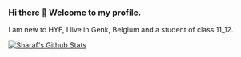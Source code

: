 ### Hi there 👋 Welcome to my profile.
I am new to HYF, I live in Genk, Belgium and a student of class 11_12.

[![Sharaf's Github Stats](https://github-readme-stats.vercel.app/api?username=sharafcs50)](https://github.com/sharafcs50/github-readme-stats)


<!--
**sharafcs50/sharafcs50** is a ✨ _special_ ✨ repository because its `README.md` (this file) appears on your GitHub profile.

Here are some ideas to get you started:

- 🔭 I’m currently working on ...
- 🌱 I’m currently learning ...
- 👯 I’m looking to collaborate on ...
- 🤔 I’m looking for help with ...
- 💬 Ask me about ...
- 📫 How to reach me: ...
- 😄 Pronouns: ...
- ⚡ Fun fact: ...
-->
